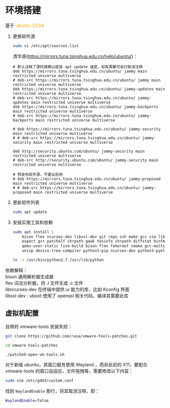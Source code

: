 # 环境搭建

基于 <font color="orange">Ubuntu 22.04</font>  

1. 更换软件源
    ```sh
    sudo vi /etc/apt/sources.list
    ```

     清华源(https://mirrors.tuna.tsinghua.edu.cn/help/ubuntu/)：
    ```
    # 默认注释了源码镜像以提高 apt update 速度，如有需要可自行取消注释
    deb https://mirrors.tuna.tsinghua.edu.cn/ubuntu/ jammy main restricted universe multiverse
    # deb-src https://mirrors.tuna.tsinghua.edu.cn/ubuntu/ jammy main restricted universe multiverse
    deb https://mirrors.tuna.tsinghua.edu.cn/ubuntu/ jammy-updates main restricted universe multiverse
    # deb-src https://mirrors.tuna.tsinghua.edu.cn/ubuntu/ jammy-updates main restricted universe multiverse
    deb https://mirrors.tuna.tsinghua.edu.cn/ubuntu/ jammy-backports main restricted universe multiverse
    # deb-src https://mirrors.tuna.tsinghua.edu.cn/ubuntu/ jammy-backports main restricted universe multiverse
    
    # deb https://mirrors.tuna.tsinghua.edu.cn/ubuntu/ jammy-security main restricted universe multiverse
    # # deb-src https://mirrors.tuna.tsinghua.edu.cn/ubuntu/ jammy-security main restricted universe multiverse
    
    deb http://security.ubuntu.com/ubuntu/ jammy-security main restricted universe multiverse
    # deb-src http://security.ubuntu.com/ubuntu/ jammy-security main restricted universe multiverse
    
    # 预发布软件源，不建议启用
    # deb https://mirrors.tuna.tsinghua.edu.cn/ubuntu/ jammy-proposed main restricted universe multiverse
    # # deb-src https://mirrors.tuna.tsinghua.edu.cn/ubuntu/ jammy-proposed main restricted universe multiverse
    ```


2. 更新软件列表
    ```sh
    sudo apt update
    ```

3. 安装实用工具和依赖
    ```sh
    sudo apt install \
        bison flex ncurses-dev libssl-dev git repo ssh make gcc vim libssl-dev u-boot-tools\
        expect g++ patchelf chrpath gawk texinfo chrpath diffstat binfmt-support liblz4-tool \
        qemu-user-static live-build bison flex fakeroot cmake gcc-multilib g++-multilib \
        unzip device-tree-compiler python3-pip ncurses-dev python3-pyelftools python2
    ```
    
    ```sh
    ln -s /usr/bin/python2.7 /usr/lib/python
    ```
    
    

依赖解释：  
bison 通用解析器生成器  
flex 词法分析器，将 .l 文件生成 .c 文件  
libncurses-dev 在终端中提供 ui 能力的库，比如 Kconfig 界面  
libssl-dev : uboot 使用了 openssl 相关代码，编译其需要此库  

## 虚拟机配置

自带的 vmware-tools 安装失败：

```sh
git clone https://github.com/rasa/vmware-tools-patches.git
```

```sh
cd vmware-tools-patches
```

```sh
./patched-open-vm-tools.sh
```



对于新版 ubuntu，其窗口服务使用 Wayland ，而非此前的 X11，要配合 vmware-tools 的窗口自适应，文件拖拽等，需要修改以下内容：

```sh
sudo vim /etc/gdm3/custom.conf
```

找到 `WaylandEnable` 那行，将其取消注释，即：

```sh
WaylandEnable=false
```





